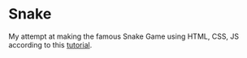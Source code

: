 # Snake

My attempt at making the famous Snake Game using HTML, CSS, JS according to this [tutorial](https://www.youtube.com/live/Xzor1iKc1EM?feature=share).